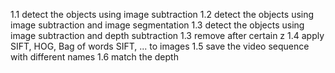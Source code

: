 1.1 detect the objects using image subtraction
1.2 detect the objects using image subtraction and image segmentation
1.3 detect the objects using image subtraction and depth subtraction
1.3 remove after certain z
1.4 apply SIFT, HOG, Bag of words SIFT, ... to images
1.5 save the video sequence with different names
1.6 match the depth


